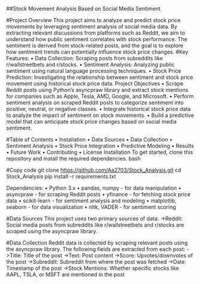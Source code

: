 ##Stock Movement Analysis Based on Social Media Sentiment

#Project Overview
This project aims to analyze and predict stock price movements by leveraging sentiment analysis of social media data. By extracting relevant discussions from platforms such as Reddit, we aim to understand how public sentiment correlates with stock performance. The sentiment is derived from stock-related posts, and the goal is to explore how sentiment trends can potentially influence stock price changes.
#Key Features:
•	Data Collection: Scraping posts from subreddits like r/wallstreetbets and r/stocks.
•	Sentiment Analysis: Analyzing public sentiment using natural language processing techniques.
•	Stock Price Prediction: Investigating the relationship between sentiment and stock price movement using historical stock price data.
Project Objectives
•	Scrape Reddit posts using Python’s asyncpraw library and extract stock mentions for companies such as Apple, Tesla, AMD, Google, and Microsoft.
•	Perform sentiment analysis on scraped Reddit posts to categorize sentiment into positive, neutral, or negative classes.
•	Integrate historical stock price data to analyze the impact of sentiment on stock movements.
•	Build a predictive model that can anticipate stock price changes based on social media sentiment.




#Table of Contents
•	Installation
•	Data Sources
•	Data Collection
•	Sentiment Analysis
•	Stock Price Integration
•	Predictive Modeling
•	Results
•	Future Work
•	Contributing
•	License
Installation
To get started, clone this repository and install the required dependencies.
bash



#Copy code
git clone https://github.com/Aa2703/Stock_Analysis.git
cd Stock_Analysis
pip install -r requirements.txt





Dependencies:
•	Python 3.x
•	pandas, numpy - for data manipulation
•	asyncpraw - for scraping Reddit posts
•	yfinance - for fetching stock price data
•	scikit-learn - for sentiment analysis and modeling
•	matplotlib, seaborn - for data visualization
•	nltk, VADER - for sentiment scoring


#Data Sources
This project uses two primary sources of data:
->Reddit: Social media posts from subreddits like r/wallstreetbets and r/stocks are scraped using the asyncpraw library.


#Data Collection
Reddit data is collected by scraping relevant posts using the asyncpraw library. 
The following fields are extracted from each post:
->Title: Title of the post
->Text: Post content
->Score: Upvotes/downvotes of the post
->Subreddit: Subreddit from where the post was fetched
->Date: Timestamp of the post
->Stock Mentions: Whether specific stocks like AAPL, TSLA, or MSFT are mentioned in the post

